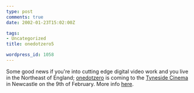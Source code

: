 ```yaml
---
type: post
comments: true
date: 2002-01-23T15:02:00Z

tags:
- Uncategorized
title: onedotzero5

wordpress_id: 1058
---
```


Some good news if you're into cutting edge digital video work and you live in the Northeast of England; [onedotzero](http://www.onedotzero.com/new/index.php) is coming to the [Tyneside Cinema](http://www.tynecine.org/) in Newcastle on the 9th of February. More info [here](http://www.tcponline.tv/onedotzero/). 

